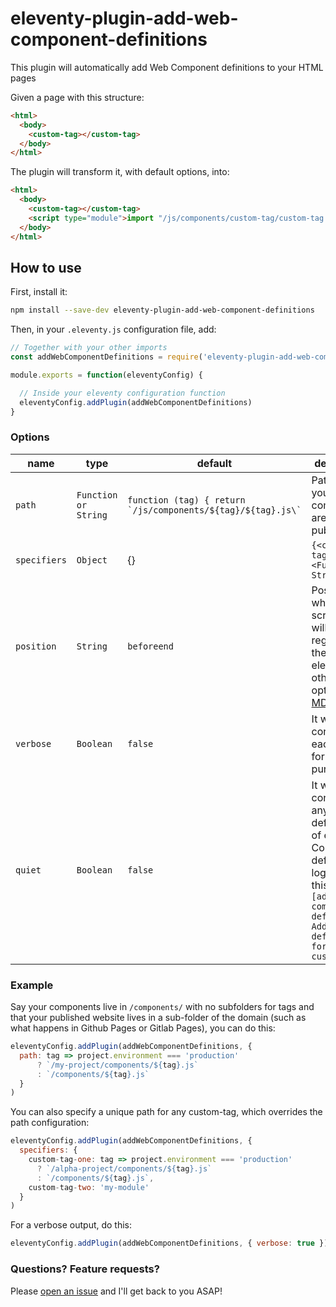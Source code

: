 # eleventy-plugin-add-web-component-definitions

This plugin will automatically add Web Component definitions to your HTML pages

Given a page with this structure:
```html
<html>
  <body>
    <custom-tag></custom-tag>
  </body>
</html>
```

The plugin will transform it, with default options, into:
```html
<html>
  <body>
    <custom-tag></custom-tag>
    <script type="module">import "/js/components/custom-tag/custom-tag.js"</script>
  </body>
</html>
```

## How to use

First, install it:
```bash
npm install --save-dev eleventy-plugin-add-web-component-definitions
```

Then, in your `.eleventy.js` configuration file, add:
```js
// Together with your other imports
const addWebComponentDefinitions = require('eleventy-plugin-add-web-component-definitions')

module.exports = function(eleventyConfig) {

  // Inside your eleventy configuration function
  eleventyConfig.addPlugin(addWebComponentDefinitions)
}
```

### Options

| name           |  type      | default          | description         |
|----------------|------------|------------------|---------------------|
| `path`         | `Function or String` | ``function (tag) { return `/js/components/${tag}/${tag}.js\` `` | Path where your components are published |
| `specifiers` | `Object` | {}  | `{<custom-tag>: <Function or String>}` |
| `position`     | `String`   | `beforeend`      | Position where the script tag will be put in regards to the `body` element, see other options in [MDN web](https://developer.mozilla.org/en-US/docs/Web/API/Element/insertAdjacentHTML) |
| `verbose`      | `Boolean`  | `false`          | It will console log each step, for debug purposes |
| `quiet`        | `Boolean`  | `false`          | It won't console log anything. By default, a log of each Web Component definition is log out with this format: `[add-web-component-definitions] Adding definition for tag: custom-tag`|

### Example

Say your components live in `/components/` with no subfolders for tags and that your published website lives in a sub-folder of the domain (such as what happens in Github Pages or Gitlab Pages), you can do this:

```js
eleventyConfig.addPlugin(addWebComponentDefinitions, {
  path: tag => project.environment === 'production'
      ? `/my-project/components/${tag}.js`
      : `/components/${tag}.js`
  }
)
```
You can also specify a unique path for any custom-tag, which overrides the path configuration:

```js
eleventyConfig.addPlugin(addWebComponentDefinitions, {
  specifiers: {
    custom-tag-one: tag => project.environment === 'production'
      ? `/alpha-project/components/${tag}.js`
      : `/components/${tag}.js`,
    custom-tag-two: 'my-module'
  }
)
```


For a verbose output, do this:
```js
eleventyConfig.addPlugin(addWebComponentDefinitions, { verbose: true })
```

### Questions? Feature requests?

Please [open an issue](https://github.com/jdvivar/eleventy-plugin-add-web-component-definitions/issues/new) and I'll get back to you ASAP!